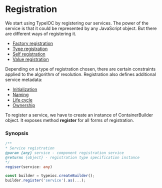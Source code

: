 # Registration

We start using TypeIOC by registering our services. The power of the service is that it could be represented by any JavaScript object. But there are different ways of registering it.

* [Factory registration](./factory.md)
* [Type registration](./type.md)
* [Self registration](./self.md)
* [Value registration](./value.md)

Depending on a type of registration chosen, there are certain constraints applied to the algorithm of resolution. Registration also defines additional service metadata:

* [Initialization](./metadata.md#initialization)
* [Naming](./metadata.md#naming)
* [Life cycle](../life-cycle/index.md)
* [Ownership](./metadata.md#ownership)

To register a service, we have to create an instance of ContainerBuilder object. It exposes method **register** for all forms of registration.

### Synopsis

```typescript
/**
* Service registration
@param {any} service - component registration service
@returns {object} - registration type specification instance
*/
regiser(service: any)
```

```typescript
const builder = typeioc.createBuilder();
builder.register('service').as(...);
```